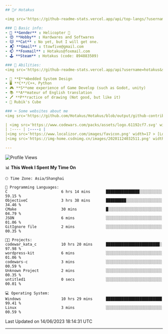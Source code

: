 ```yaml
---
## 🕵️‍♂️ Hotakus 

<img src='https://github-readme-stats.vercel.app/api/top-langs/?username=hotakus&layout=compact&theme=calm&border_radius=10&langs_count=6' width=350  align='right'>

### 📰 Basic info:
- 👬 **Gender** : Helicopter 🚁
- 😍 **Hobby** : Hardwares and Softwares
- 🐱 **Cat** : No yet, but I will get one.
- 📬 **Gmail** : ttowfive@gmail.com
- 📫 **Foxmail** : Hotakus@foxmail.com
- 🕹 **Steam** : Hotakus (code: 894883509)

### 💪 Abilities:
<img src='https://github-readme-stats.vercel.app/api?username=hotakus&show_icons=true&theme=calm&border_radius=10' width=350 align='right'>

- 🔌 **E**mbedded System Design
- 🖥 **C**/C++、Python
- 🎮 **S**ome experience of Game Develop (such as Godot, unity)
- 📚 **A**mateur of English translation 
- 🖊 **P**ractice of drawing (Not good, but like it) 
- 🎲 Rubik's Cube

### ⌨ Some websites about me
<img src='https://github.com/Hotakus/Hotakus/blob/output/github-contribution-grid-snake-dark.svg' width=450 align='right'>

| <img src='https://www.codewars.com/packs/assets/logo.61192cf7.svg' width=15 > [CodeWars](https://www.codewars.com/users/Hotakus) |<img src='https://www.codewars.com/users/Hotakus/badges/micro' width=150 >|  
| :---- | :----: | 
|<img src='https://www.localizor.com/images/favicon.png' width=17 > [Localizor](https://www.codewars.com/users/Hotakus)| <img src='https://www.localizor.com/images/localizor-logo.png' width=100 > |
|<img src='https://img-home.csdnimg.cn/images/20201124032511.png' width=30 > [CSDN](https://blog.csdn.net/qq_26106317?spm=1010.2135.3001.5421)|<img width=16 src="https://img-home.csdnimg.cn/images/20210108035947.gif"> <img src="https://csdnimg.cn/identity/blog4.png" width=16>|

---
```


<!--START_SECTION:waka-->
![Profile Views](http://img.shields.io/badge/Profile%20Views-7-blue)

📊 **This Week I Spent My Time On** 

```text
🕑︎ Time Zone: Asia/Shanghai

💬 Programming Languages: 
C                        6 hrs 14 mins       ███████████████░░░░░░░░░░   59.15 % 
ObjectiveC               3 hrs 38 mins       █████████░░░░░░░░░░░░░░░░   34.46 % 
CMake                    30 mins             █░░░░░░░░░░░░░░░░░░░░░░░░   04.79 % 
JSON                     6 mins              ░░░░░░░░░░░░░░░░░░░░░░░░░   01.06 % 
GitIgnore file           2 mins              ░░░░░░░░░░░░░░░░░░░░░░░░░   00.35 % 

🐱‍💻 Projects: 
codewar_kata_c           10 hrs 20 mins      ████████████████████████░   97.98 % 
wordpress-kit            6 mins              ░░░░░░░░░░░░░░░░░░░░░░░░░   01.06 % 
codewars-c               3 mins              ░░░░░░░░░░░░░░░░░░░░░░░░░   00.59 % 
Unknown Project          2 mins              ░░░░░░░░░░░░░░░░░░░░░░░░░   00.35 % 
untitled1                0 secs              ░░░░░░░░░░░░░░░░░░░░░░░░░   00.01 % 

💻 Operating System: 
Windows                  10 hrs 29 mins      █████████████████████████   99.41 % 
Linux                    3 mins              ░░░░░░░░░░░░░░░░░░░░░░░░░   00.59 % 
```


 Last Updated on 14/06/2023 18:14:31 UTC
<!--END_SECTION:waka-->

---
